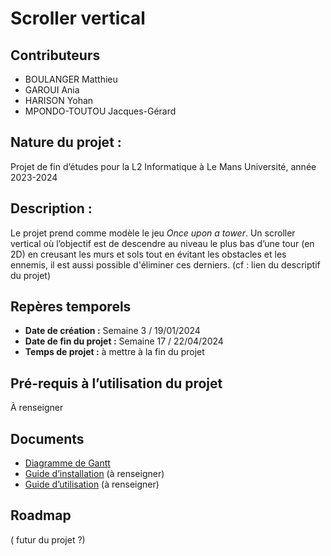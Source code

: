 # Scroller vertical

## Contributeurs
- BOULANGER Matthieu
- GAROUI Ania
- HARISON Yohan
- MPONDO-TOUTOU Jacques-Gérard


## Nature du projet :
Projet de fin d’études pour la L2 Informatique à Le Mans Université, année 2023-2024

## Description :
Le projet prend comme modèle le jeu *Once upon a tower*. Un scroller vertical où l’objectif est de descendre au niveau le plus bas d’une tour (en 2D) en creusant les murs et sols tout en évitant les obstacles et les ennemis, il est aussi possible d'éliminer ces derniers. (cf : lien du descriptif du projet)

## Repères temporels
- **Date de création :** Semaine 3 / 19/01/2024
- **Date de fin du projet :** Semaine 17 / 22/04/2024
- **Temps de projet :** à mettre à la fin du projet

## Pré-requis à l’utilisation du projet
À renseigner

## Documents
- [Diagramme de Gantt](https://docs.google.com/spreadsheets/d/1yqPa0xnbJtAbjkza44KRbA65_0DE_FV-rZELULHcHd0/edit?usp=sharing)
- [Guide d’installation]() (à renseigner)
- [Guide d’utilisation]() (à renseigner)

## Roadmap
( futur du projet ?)
